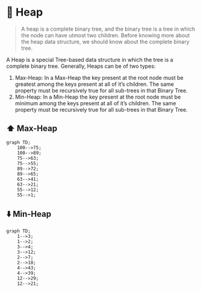 # 🚁 Heap

> A heap is a complete binary tree, and the binary tree is a tree in which the node can have utmost two children. Before knowing more about the heap data structure, we should know about the complete binary tree.

A Heap is a special Tree-based data structure in which the tree is a complete binary tree. Generally, Heaps can be of two types:

1. Max-Heap: In a Max-Heap the key present at the root node must be greatest among the keys present at all of it’s children. The same property must be recursively true for all sub-trees in that Binary Tree.
2. Min-Heap: In a Min-Heap the key present at the root node must be minimum among the keys present at all of it’s children. The same property must be recursively true for all sub-trees in that Binary Tree.

## ⬆️ Max-Heap
<p align="center">

```mermaid
graph TD;
    100-->75;
    100-->89;
    75-->63;
    75-->55;
    89-->72;
    89-->65;
    63-->41;
    63-->21;
    55-->12;
    55-->1;
```
</p>

## ⬇️ Min-Heap
<p align="center">

```mermaid
graph TD;
    1-->3;
    1-->2;
    3-->4;
    3-->12;
    2-->7;
    2-->18;
    4-->43;
    4-->39;
    12-->29;
    12-->21;
```
</p>

